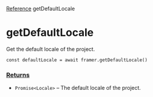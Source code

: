 [Reference](https://www.framer.com/developers/reference)
getDefaultLocale
# getDefaultLocale
Get the default locale of the project.
```
const defaultLocale = await framer.getDefaultLocale()
```

### [Returns](https://www.framer.com/developers/reference/plugins-get-default-locale#returns)
  * `Promise<Locale>` – The default locale of the project.


